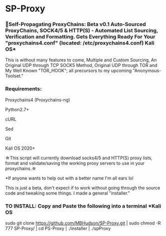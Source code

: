 # SP-Proxy
### 🥇Self-Propagating ProxyChains: Beta v0.1 Auto-Sourced ProxyChains, SOCK4/5 & HTTP(S) - Automated List Sourcing, Verification and Formatting. Gets Everything Ready For Your "proxychains4.conf" (located: /etc/proxychains4.conf) Kali OS*
This is without many features to come, Multiple and Custom Sourcing, An Original UDP through TCP SOCK5 Method,  Original UDP through TOR and My Well Known "TOR_HOOK"; all precursors to my upcoming "Anonymous-Toolset."

### Requirements:
Proxychains4 (Proxychains-ng)

Python2.7+

cURL

Sed

Git

Kali OS 2020+

☆This script will currently download socks4/5 and HTTP(S) proxy lists, format and validate/saving the working proxy servers to use in your proxychains.☆


*If anyone wants to help out with a better name I'm all ears lol

This is just a beta, don't expect if to work without going through the source code and tweaking some things. I made a general "installer."
### TO INSTALL: Copy and Paste the following into a terminal *Kali OS
sudo git clone https://github.com/MBHudson/SP-Proxy.git | sudo chmod -R 777 SP-Proxy/ | cd PS-Proxy | ./installer | ./spProxy

